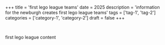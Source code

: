+++ 
title = 'first lego league teams'
date = 2025
description = 'information for the newburgh creates first lego league teams'
tags = ['tag-1', 'tag-2']
categories = ['category-1', 'category-2']
draft = false
+++

<br>

first lego league content

<br>
